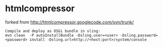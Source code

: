 htmlcompressor
==============

forked from http://htmlcompressor.googlecode.com/svn/trunk/

	Compile and deploy as OSGi bundle in sling:
	mvn clean  -P autoInstallBundle -Dsling.user=<user> -Dsling.password=<password> install -Dsling.url=http://<host:port>/system/console


